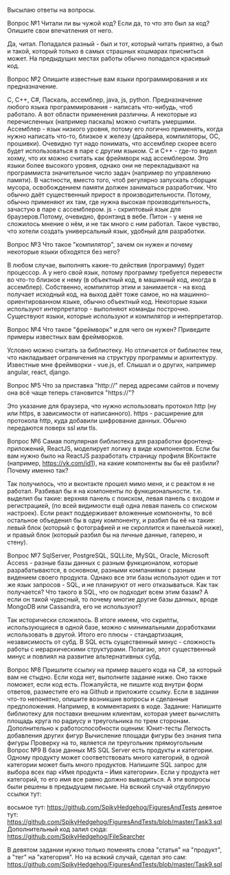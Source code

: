 Высылаю ответы на вопросы.

 Вопрос №1
 Читали ли вы чужой код? Если да, то что это был за код? Опишите свои впечатления от него.

Да, читал. Попадался разный - был и тот, который читать приятно, а был и такой, который только в самых страшных кошмарах присниться может.
На предыдущих местах работы обычно попадался красивый код.


 Вопрос №2
 Опишите известные вам языки программирования и их предназначение.

C, C++, C#, Паскаль, ассемблер, java, js, python. Предназначение любого языка программирования - написать что-нибудь, чтоб работало. А вот области применения различны. А некоторые из перечисленных (например паскаль) можно считать умершими. Ассемблер - язык низкого уровня, потому его логично применять, когда нужно написать что-то, близкое к железу (драйвера, компиляторы, ОС, прошивки). Очевидно тут надо понимать, что ассемблер скорее всего будет использоваться в паре с другим языком. С и С++ - где-то видел хохму, что их можно считать как фреймворк над ассемблером. Это языки более высокого уровня, однако они не перекладывают на программиста значительное число задач (например по управлению памяти). В частности, вместо того, чтоб регулярно запускать сборщик мусора, освобождением памяти должен заниматься разработчик. Что обычно даёт существенный прирост в производительности. Потому, обычно применяют их там, где нужна высокая производительность, зачастую в паре с ассемблером. js - скриптовый язык для браузеров.Потому, очевидно, фронтэнд в вебе. Питон - у меня не сложилось мнение о нём, и не так много с ним работал. Такое чувство, что хотели создать универсальный язык, удобный для разработки.


 Вопрос №3
 Что такое "компилятор", зачем он нужен и почему некоторые языки обходятся без него?

В любом случае, выполнять какие-то действия (программу) будет процессор. А у него свой язык, потому программу требуется перевести во что-то близкое к нему (в объектный код, в машинный код, иногда в ассемблер). Собственно, компилятор этим и занимается - на вход получает исходный код, на выход даёт тоже самое, но на машинно-ориентированном языке, обычно объектный код.
Некоторые языки используют интерпретатор - выполняют команды построчно. 
Существуют языки, которые используют и компилятор и интерпретатор.


 Вопрос №4
 Что такое "фреймворк" и для чего он нужен? Приведите примеры известных вам фреймворков.

Условно можно считать за библиотеку. Но отличается от библиотек тем, что накладывает ограничения на структуру программы и архитектуру.
Известные мне фреймворки - vue.js, ef. Слышал и о других, например angular, react, django.


 Вопрос №5
 Что за приставка "http://" перед адресами сайтов и почему она всё чаще теперь становится "https://"?

Это указание для браузера, что нужно использовать протокол http (ну или https, в зависимости от написанного). https - расширение для протокола http,
куда добавили шифрование данных. Обычно передаются поверх ssl или tls.


 Вопрос №6
 Самая популярная библиотека для разработки фронтенд-приложений, ReactJS, моделирует логику в виде компонентов.
 Если бы вам нужно было на ReactJS разработать страницу профиля ВКонтакте (например, https://vk.com/id1), на какие компоненты вы бы её разбили? Почему именно так?

Так получилось, что и вконтакте прошел мимо меня, и с реактом я не работал. Разбивал бы я на компоненты по функциональности. 
т.е. выделил бы такие:
верхняя панель с поиском, левая панель с входом и регистрацией, (по всей видимости ещё одна левая панель со списком настроек). Если реакт поддерживает вложенные компоненты, то всё остальное объеденил бы в одну компоненту, и разбил бы её на такие: левый блок (который с фотографией и не скроллится и панелькой ниже), и правый блок (который разбил бы на личные данные, галерею, и стену).


 Вопрос №7
 SqlServer, PostgreSQL, SQLLite, MySQL, Oracle, Microsoft Access - разные базы данных с разным функционалом, которые разрабатываются, в основном, разными компаниями с разным видением своего продукта.
 Однако все эти базы используют один и тот же язык запросов - SQL, и не планируют от него отказываться. Как так получается? Что такого в SQL, что он подходит всем этим базам?
А если он такой чудесный, то почему многие другие базы данных, вроде MongoDB или Cassandra, его не используют?

Так исторически сложилось. В итоге имеем, что скрипты, использующиеся в одной базе, можно с минимальными доработками использовать в другой. Итого его плюсы - стандартизация, независимость от субд. 
В SQL есть существенный минус - сложность работы с иерархическими структурами. Полагаю, этот существенный минус и повлиял на развитие альтернативных субд.


 Вопрос №8
 Пришлите ссылку на пример вашего кода на C#, за который вам не стыдно. Если кода нет, выполните задание ниже. Оно также поможет, если код есть.
 Пожалуйста, не пишите код внутри форм ответов, разместите его на Github и приложите ссылку. Если в задании что-то непонятно, опишите возникшие вопросы и сделанные предположения. Например, в комментариях в коде.
 Задание:
 Напишите библиотеку для поставки внешним клиентам, которая умеет вычислять площадь круга по радиусу и треугольника по трем сторонам. Дополнительно к работоспособности оценим:
 Юнит-тесты
 Легкость добавления других фигур
 Вычисление площади фигуры без знания типа фигуры
 Проверку на то, является ли треугольник прямоугольным
 Вопрос №9
 В базе данных MS SQL Server есть продукты и категории. Одному продукту может соответствовать много категорий, в одной категории может быть много продуктов. Напишите SQL запрос для выбора всех пар «Имя продукта – Имя категории». Если у продукта нет категорий, то его имя все равно должно выводиться.
А эти вопросы были решены в предыдущем письме. На всякий случай отдублирую ссылки тут:

восьмое тут: https://github.com/SpikyHedgehog/FiguresAndTests
девятое тут: https://github.com/SpikyHedgehog/FiguresAndTests/blob/master/Task3.sql
Дополнительный код залил сюда: https://github.com/SpikyHedgehog/FileSearcher

В девятом задании нужно только поменять слова "статья" на "продукт", а "тег" на "категория".
Но на всякий случай, сделал это сам:
https://github.com/SpikyHedgehog/FiguresAndTests/blob/master/Task9.sql
